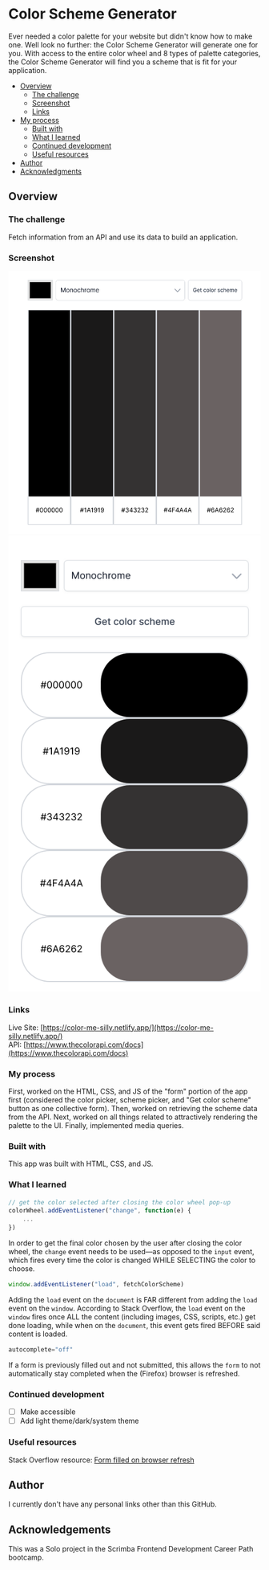 # Color Scheme Generator

Ever needed a color palette for your website but didn't know how to make one. Well look no further: the Color Scheme Generator will generate one for you. With access to the entire color wheel and 8 types of palette categories, the Color Scheme Generator will find you a scheme that is fit for your application.

- [Overview](#overview)
  - [The challenge](#the-challenge)
  - [Screenshot](#screenshot)
  - [Links](#links)
- [My process](#my-process)
  - [Built with](#built-with)
  - [What I learned](#what-i-learned)
  - [Continued development](#continued-development)
  - [Useful resources](#useful-resources)
- [Author](#author)
- [Acknowledgments](#acknowledgments)

## Overview

### The challenge
Fetch information from an API and use its data to build an application.

### Screenshot

![visual of the app in Desktop View](assets/snapshots/image.png) 
![visual of the app in Mobile View](assets/snapshots/image-1.png)

### Links

Live Site: [https://color-me-silly.netlify.app/](https://color-me-silly.netlify.app/)<br>
API: [https://www.thecolorapi.com/docs](https://www.thecolorapi.com/docs)

### My process
First, worked on the HTML, CSS, and JS of the "form" portion of the app first (considered the color picker, scheme picker, and "Get color scheme" button as one collective form). Then, worked on retrieving the scheme data from the API. Next, worked on all things related to attractively rendering the palette to the UI. Finally, implemented media queries.

### Built with

This app was built with HTML, CSS, and JS.

### What I learned

``` javascript
// get the color selected after closing the color wheel pop-up
colorWheel.addEventListener("change", function(e) {
    ...
})
```
In order to get the final color chosen by the user after closing the color wheel, the `change` event needs to be used—as opposed to the `input` event, which fires every time the color is changed WHILE SELECTING the color to choose.

```javascript
window.addEventListener("load", fetchColorScheme)
```
Adding the `load` event on the `document` is FAR different from adding the `load` event on the `window`. According to Stack Overflow, the `load` event on the `window` fires once ALL the content (including images, CSS, scripts, etc.) get done loading, while when on the `document`, this event gets fired BEFORE said content is loaded.

```javascript
autocomplete="off"
```
If a form is previously filled out and not submitted, this allows the `form` to not automatically stay completed when the (Firefox) browser is refreshed.

### Continued development

- [ ] Make accessible
- [ ] Add light theme/dark/system theme

### Useful resources

Stack Overflow resource: [Form filled on browser refresh](https://stackoverflow.com/questions/7377301/firefox-keeps-form-data-on-reload)


## Author

I currently don't have any personal links other than this GitHub.

## Acknowledgements

This was a Solo project in the Scrimba Frontend Development Career Path bootcamp.
